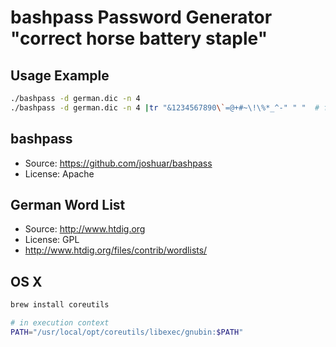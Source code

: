 # bashpass Password Generator "correct horse battery staple"

## Usage Example

```bash
./bashpass -d german.dic -n 4
./bashpass -d german.dic -n 4 |tr "&1234567890\`=@+#~\!\%*_^-" " "  # for classic xkcd passowrds
```

## bashpass

* Source: https://github.com/joshuar/bashpass
* License: Apache

## German Word List

* Source: http://www.htdig.org
* License: GPL
* http://www.htdig.org/files/contrib/wordlists/

## OS X

```bash
brew install coreutils

# in execution context
PATH="/usr/local/opt/coreutils/libexec/gnubin:$PATH"
```

